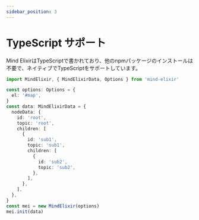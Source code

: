 ```yaml
---
sidebar_position: 3
---
```


# TypeScript サポート

Mind ElixirはTypeScriptで書かれており、他のnpmパッケージのインストールは不要で、ネイティブでTypeScriptをサポートしています。

```ts
import MindElixir, { MindElixirData, Options } from 'mind-elixir'

const options: Options = {
  el: '#map',
}
const data: MindElixirData = {
  nodeData: {
    id: 'root',
    topic: 'root',
    children: [
      {
        id: 'sub1',
        topic: 'sub1',
        children: [
          {
            id: 'sub2',
            topic: 'sub2',
          },
        ],
      },
    ],
  },
}
const mei = new MindElixir(options)
mei.init(data)
```